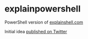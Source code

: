 # explainpowershell

PowerShell version of [explainshell.com](explainshell.com)

Initial idea [published on Twitter](https://twitter.com/Jawz_84/status/1279856845570682880?s=20)

